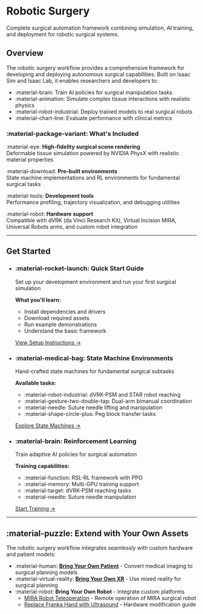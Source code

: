 # Robotic Surgery

Complete surgical automation framework combining simulation, AI training, and deployment for robotic surgical systems.

## Overview

The robotic surgery workflow provides a comprehensive framework for developing and deploying autonomous surgical capabilities. Built on Isaac Sim and Isaac Lab, it enables researchers and developers to:

- :material-brain: Train AI policies for surgical manipulation tasks
- :material-animation: Simulate complex tissue interactions with realistic physics
- :material-robot-industrial: Deploy trained models to real surgical robots
- :material-chart-line: Evaluate performance with clinical metrics

### :material-package-variant: What's Included

:material-eye: **High-fidelity surgical scene rendering**  
Deformable tissue simulation powered by NVIDIA PhysX with realistic material properties

:material-download: **Pre-built environments**  
State machine implementations and RL environments for fundamental surgical tasks

:material-tools: **Development tools**  
Performance profiling, trajectory visualization, and debugging utilities

:material-robot: **Hardware support**  
Compatible with dVRK (da Vinci Research Kit), Virtual Incision MIRA, Universal Robots arms, and custom robot integration

---

## Get Started

<div class="grid cards" markdown>

-   ### :material-rocket-launch: **Quick Start Guide**
    
    Set up your development environment and run your first surgical simulation
    
    **What you'll learn:**

    - Install dependencies and drivers
    - Download required assets
    - Run example demonstrations
    - Understand the basic framework
    
    [View Setup Instructions →](robotic-surgery-quick-start.md)

-   ### :material-medical-bag: **State Machine Environments**
    
    Hand-crafted state machines for fundamental surgical subtasks
    
    **Available tasks:**

    - :material-robot-industrial: dVRK-PSM and STAR robot reaching
    - :material-gesture-two-double-tap: Dual-arm bimanual coordination
    - :material-needle: Suture needle lifting and manipulation
    - :material-shape-circle-plus: Peg block transfer tasks
    
    [Explore State Machines →](robotic-surgery-state-machine.md)

-   ### :material-brain: **Reinforcement Learning**
    
    Train adaptive AI policies for surgical automation
    
    **Training capabilities:**

    - :material-function: RSL-RL framework with PPO
    - :material-memory: Multi-GPU training support
    - :material-target: dVRK-PSM reaching tasks
    - :material-needle: Suture needle manipulation
    
    [Start Training →](robotic-surgery-reinforcement-learning.md)

</div>

---

## :material-puzzle: Extend with Your Own Assets

The robotic surgery workflow integrates seamlessly with custom hardware and patient models:

- :material-human: [**Bring Your Own Patient**](tutorials/bring-your-own-patient.md) - Convert medical imaging to surgical planning models
- :material-virtual-reality: [**Bring Your Own XR**](tutorials/bring-your-own-xr.md) - Use mixed reality for surgical planning
- :material-robot: **Bring Your Own Robot** - Integrate custom platforms
    - [MIRA Robot Teleoperation](tutorials/mira-teleoperation.md) - Remote operation of MIRA surgical robot
    - [Replace Franka Hand with Ultrasound](tutorials/franka-ultrasound-probe.md) - Hardware modification guide
